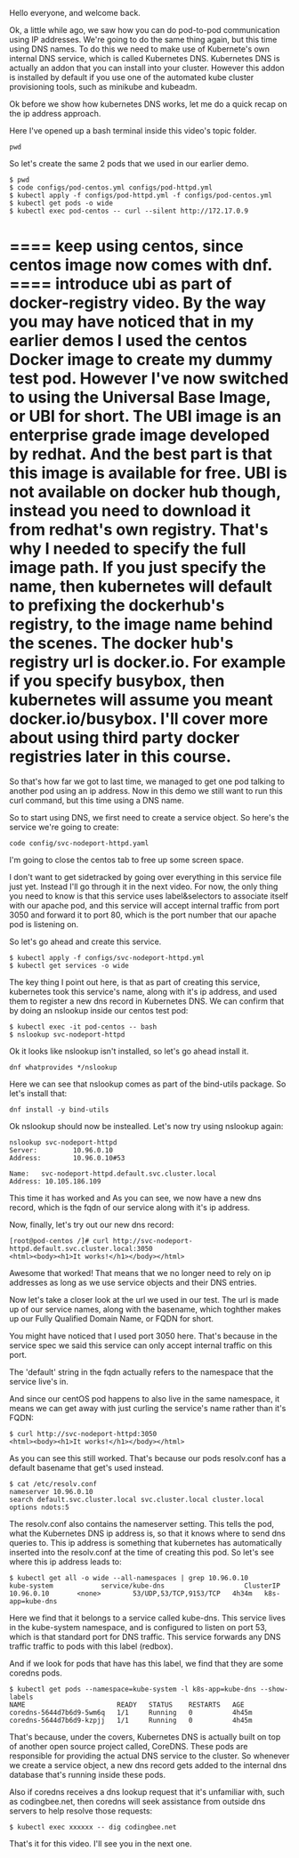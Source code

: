 Hello everyone, and welcome back.

Ok, a little while ago, we saw how you can do pod-to-pod communication using IP addresses. We're going to do the same thing again, but this time using DNS names. To do this we need to make use of Kubernete's own internal DNS service, which is called Kubernetes DNS. Kubernetes DNS is actually an addon that you can install into your cluster. However this addon is        installed by default if you use one of the automated kube cluster provisioning tools, such as minikube and kubeadm. 

Ok before we show how kubernetes DNS works, let me do a quick recap on the ip address approach. 

Here I've opened up a bash terminal inside this video's topic folder. 

```
pwd
```


So let's create the same 2 pods that we used in our earlier demo. 

```
$ pwd
$ code configs/pod-centos.yml configs/pod-httpd.yml
$ kubectl apply -f configs/pod-httpd.yml -f configs/pod-centos.yml
$ kubectl get pods -o wide
$ kubectl exec pod-centos -- curl --silent http://172.17.0.9
```
==== keep using centos, since centos image now comes with dnf. 
==== introduce ubi as part of docker-registry video. 
By the way you may have noticed that in my earlier demos I used the centos Docker image to create my dummy test pod. However I've now switched to using the Universal Base Image, or UBI for short. The UBI image is an enterprise grade image developed by redhat. And the best part is that this image is available for free. UBI is not available on docker hub though, instead you need to download it from redhat's own registry. That's why I needed to specify the full image path. If you just specify the name, then kubernetes will default to prefixing the dockerhub's registry, to the image name behind the scenes. The docker hub's registry url is docker.io. For example if you specify busybox, then kubernetes will assume you meant docker.io/busybox. I'll cover more about using third party docker registries later in this course. 
====

So that's how far we got to last time, we managed to get one pod talking to another pod using an ip address. Now in this demo we still want to run this curl command, but this time using a DNS name.


So to start using DNS, we first need to create a service object. So here's the service we're going to create:

```
code config/svc-nodeport-httpd.yaml
```

I'm going to close the centos tab to free up some screen space. 

I don't want to get sidetracked by going over everything in this service file just yet. Instead I'll go through it in the next video. For now, the only thing you need to know is that this service uses label&selectors to associate itself with our apache pod, and this service will accept internal traffic from port 3050 and forward it to port 80, which is the port number that    our apache pod is listening on. 


So let's go ahead and create this service.

```
$ kubectl apply -f configs/svc-nodeport-httpd.yml
$ kubectl get services -o wide
```

The key thing I    point out here, is that  as part of creating this service, kubernetes took this service's name, along with it's ip address, and used them to register a new dns record in Kubernetes DNS. We can confirm that by doing an nslookup inside our centos test pod:

```
$ kubectl exec -it pod-centos -- bash
$ nslookup svc-nodeport-httpd
```

Ok it looks like nslookup isn't installed, so let's go ahead install it.


```
dnf whatprovides */nslookup
```

Here we can see that nslookup comes as part of the bind-utils package. So let's install that:

```
dnf install -y bind-utils
```

Ok nslookup should now be instealled. Let's now try using nslookup again:

```
nslookup svc-nodeport-httpd
Server:         10.96.0.10
Address:        10.96.0.10#53

Name:   svc-nodeport-httpd.default.svc.cluster.local
Address: 10.105.186.109
```

This time   it has worked and  As you can see, we now have a new dns record, which is the fqdn of our service along with it's ip address. 


Now, finally, let's try out our new dns record:


```
[root@pod-centos /]# curl http://svc-nodeport-httpd.default.svc.cluster.local:3050
<html><body><h1>It works!</h1></body></html>
```

Awesome that worked! That means that we no longer need to rely on ip addresses as long as we use service objects and their DNS entries.

Now let's take a closer look at the url we used in our test. The url is made up of our service names, along with the basename, which toghther makes up our Fully Qualified Domain Name, or FQDN for short.   


You might have noticed that I used port 3050 here. That's because in the service spec we said   this service can only accept internal traffic on this port.


The 'default' string in the fqdn actually refers to the namespace that the service live's in. 

And since our centOS pod happens to also live in the same namespace, it means we can get away with just curling the service's name rather than it's FQDN:

```
$ curl http://svc-nodeport-httpd:3050
<html><body><h1>It works!</h1></body></html>
```

As you can see this still worked. That's because our pods  resolv.conf has a default basename that get's used instead. 

```
$ cat /etc/resolv.conf 
nameserver 10.96.0.10
search default.svc.cluster.local svc.cluster.local cluster.local
options ndots:5
```

The resolv.conf also contains the nameserver setting. This tells the pod,    what the Kubernetes DNS ip address is, so that it knows where to send dns queries to. This ip address is something that kubernetes has automatically inserted into the resolv.conf at the time of creating this pod. So let's see where this ip address leads to:
```
$ kubectl get all -o wide --all-namespaces | grep 10.96.0.10
kube-system            service/kube-dns                    ClusterIP   10.96.0.10       <none>        53/UDP,53/TCP,9153/TCP   4h34m   k8s-app=kube-dns
```

Here we find that it belongs to a service called kube-dns. This service lives in the kube-system namespace, and is configured to listen on port 53, which is that standard port for DNS traffic. This service forwards any DNS traffic traffic to pods with this label (redbox).

And if we look for pods that have has this label, we find that they are some coredns pods. 


```
$ kubectl get pods --namespace=kube-system -l k8s-app=kube-dns --show-labels
NAME                       READY   STATUS    RESTARTS   AGE
coredns-5644d7b6d9-5wm6q   1/1     Running   0          4h45m
coredns-5644d7b6d9-kzpjj   1/1     Running   0          4h45m
```

That's because, under the covers, Kubernetes DNS is actually built on top of another open source project called, CoreDNS. These pods are responsible for providing the actual DNS service to the cluster. So whenever we create a service object, a new dns record gets added to the internal dns database that's running inside these pods. 

Also if coredns receives a dns lookup request that it's unfamiliar with, such as codingbee.net, then coredns will seek assistance from outside dns servers to help resolve those requests:  

```
$ kubectl exec xxxxxx -- dig codingbee.net
```

That's it for this video. I'll see you in the next one. 



